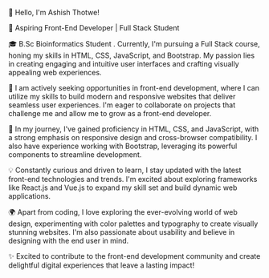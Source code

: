 👋 Hello, I'm Ashish Thotwe!

🌟 Aspiring Front-End Developer | Full Stack Student

🎓 B.Sc Bioinformatics Student . Currently, I'm pursuing a Full Stack course, honing my skills in HTML, CSS, JavaScript, and Bootstrap. My passion lies in creating engaging and intuitive user interfaces and crafting visually appealing web experiences.

💼 I am actively seeking opportunities in front-end development, where I can utilize my skills to build modern and responsive websites that deliver seamless user experiences. I'm eager to collaborate on projects that challenge me and allow me to grow as a front-end developer.

🚀 In my journey, I've gained proficiency in HTML, CSS, and JavaScript, with a strong emphasis on responsive design and cross-browser compatibility. I also have experience working with Bootstrap, leveraging its powerful components to streamline development.

💡 Constantly curious and driven to learn, I stay updated with the latest front-end technologies and trends. I'm excited about exploring frameworks like React.js and Vue.js to expand my skill set and build dynamic web applications.

🌍 Apart from coding, I love exploring the ever-evolving world of web design, experimenting with color palettes and typography to create visually stunning websites. I'm also passionate about usability and believe in designing with the end user in mind.

✨ Excited to contribute to the front-end development community and create delightful digital experiences that leave a lasting impact!

